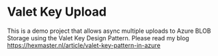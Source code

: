 # Valet Key Upload
This is a demo project that allows async multiple uploads to Azure BLOB Storage using the Valet Key Design Pattern. Please read my blog
https://hexmaster.nl/article/valet-key-pattern-in-azure
